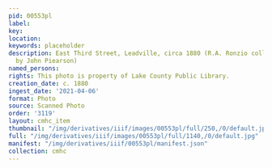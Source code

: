 ```yaml
---
pid: 00553pl
label: 
key: 
location: 
keywords: placeholder
description: East Third Street, Leadville, circa 1880 (R.A. Ronzio collection, Donated
  by John Piearson)
named_persons: 
rights: This photo is property of Lake County Public Library.
creation_date: c. 1880
ingest_date: '2021-04-06'
format: Photo
source: Scanned Photo
order: '3119'
layout: cmhc_item
thumbnail: "/img/derivatives/iiif/images/00553pl/full/250,/0/default.jpg"
full: "/img/derivatives/iiif/images/00553pl/full/1140,/0/default.jpg"
manifest: "/img/derivatives/iiif/00553pl/manifest.json"
collection: cmhc
---
```

